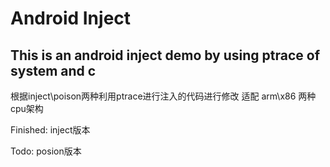 # Android Inject

This is an android inject demo by using ptrace of system and c
---

根据inject\\poison两种利用ptrace进行注入的代码进行修改
适配 arm\\x86 两种cpu架构 

Finished:
inject版本

Todo:
posion版本
